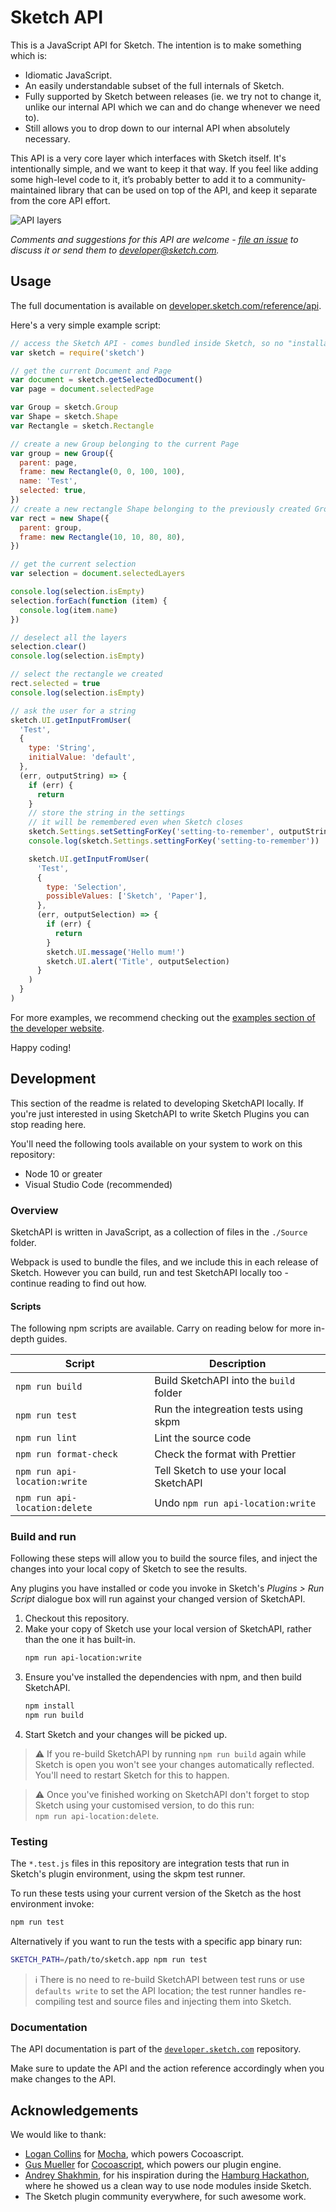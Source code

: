 # Sketch API

This is a JavaScript API for Sketch. The intention is to make something which is:

- Idiomatic JavaScript.
- An easily understandable subset of the full internals of Sketch.
- Fully supported by Sketch between releases (ie. we try not to change it, unlike our internal API which we can and do change whenever we need to).
- Still allows you to drop down to our internal API when absolutely necessary.

This API is a very core layer which interfaces with Sketch itself. It's intentionally simple, and we want to keep it that way. If you feel like adding some high-level code to it, it’s probably better to add it to a community-maintained library that can be used on top of the API, and keep it separate from the core API effort.

![API layers](https://cloud.githubusercontent.com/assets/206306/19645098/f7d3615c-99ea-11e6-962a-439fb553bf2d.png)

_Comments and suggestions for this API are welcome - [file an issue](https://github.com/sketch-hq/SketchAPI/issues) to discuss it or send them to developer@sketch.com._

## Usage

The full documentation is available on [developer.sketch.com/reference/api](https://developer.sketch.com/reference/api).

Here's a very simple example script:

```js
// access the Sketch API - comes bundled inside Sketch, so no "installation" is required
var sketch = require('sketch')

// get the current Document and Page
var document = sketch.getSelectedDocument()
var page = document.selectedPage

var Group = sketch.Group
var Shape = sketch.Shape
var Rectangle = sketch.Rectangle

// create a new Group belonging to the current Page
var group = new Group({
  parent: page,
  frame: new Rectangle(0, 0, 100, 100),
  name: 'Test',
  selected: true,
})
// create a new rectangle Shape belonging to the previously created Group
var rect = new Shape({
  parent: group,
  frame: new Rectangle(10, 10, 80, 80),
})

// get the current selection
var selection = document.selectedLayers

console.log(selection.isEmpty)
selection.forEach(function (item) {
  console.log(item.name)
})

// deselect all the layers
selection.clear()
console.log(selection.isEmpty)

// select the rectangle we created
rect.selected = true
console.log(selection.isEmpty)

// ask the user for a string
sketch.UI.getInputFromUser(
  'Test',
  {
    type: 'String',
    initialValue: 'default',
  },
  (err, outputString) => {
    if (err) {
      return
    }
    // store the string in the settings
    // it will be remembered even when Sketch closes
    sketch.Settings.setSettingForKey('setting-to-remember', outputString)
    console.log(sketch.Settings.settingForKey('setting-to-remember'))

    sketch.UI.getInputFromUser(
      'Test',
      {
        type: 'Selection',
        possibleValues: ['Sketch', 'Paper'],
      },
      (err, outputSelection) => {
        if (err) {
          return
        }
        sketch.UI.message('Hello mum!')
        sketch.UI.alert('Title', outputSelection)
      }
    )
  }
)
```

For more examples, we recommend checking out the [examples section of the developer website](https://developer.sketch.com/examples/).

Happy coding!

## Development

This section of the readme is related to developing SketchAPI locally. If you're just interested in using SketchAPI to write Sketch Plugins you can stop reading here.

You'll need the following tools available on your system to work on this repository:

- Node 10 or greater
- Visual Studio Code (recommended)

### Overview

SketchAPI is written in JavaScript, as a collection of files in the `./Source` folder.

Webpack is used to bundle the files, and we include this in each release of Sketch. However you can build, run and test SketchAPI locally too - continue reading to find out how.

#### Scripts

The following npm scripts are available. Carry on reading below for more in-depth guides.

| Script                        | Description                             |
| ----------------------------- | --------------------------------------- |
| `npm run build`               | Build SketchAPI into the `build` folder |
| `npm run test`                | Run the integreation tests using skpm   |
| `npm run lint`                | Lint the source code                    |
| `npm run format-check`        | Check the format with Prettier          |
| `npm run api-location:write`  | Tell Sketch to use your local SketchAPI |
| `npm run api-location:delete` | Undo `npm run api-location:write`       |

### Build and run

Following these steps will allow you to build the source files, and inject the changes into your local copy of Sketch to see the results.

Any plugins you have installed or code you invoke in Sketch's _Plugins > Run Script_ dialogue box will run against your changed version of SketchAPI.

1. Checkout this repository.
1. Make your copy of Sketch use your local version of SketchAPI, rather than the one it has built-in.
   ```sh
   npm run api-location:write
   ```
1. Ensure you've installed the dependencies with npm, and then build SketchAPI.
   ```sh
   npm install
   npm run build
   ```
1. Start Sketch and your changes will be picked up.

> ⚠️ If you re-build SketchAPI by running `npm run build` again while Sketch is open you won't see your changes automatically reflected. You'll need to restart Sketch for this to happen.

> ⚠️ Once you've finished working on SketchAPI don't forget to stop Sketch using your customised version, to do this run:<br/>`npm run api-location:delete`.

### Testing

The `*.test.js` files in this repository are integration tests that run in Sketch's plugin environment, using the skpm test runner.

To run these tests using your current version of the Sketch as the host environment invoke:

```bash
npm run test
```

Alternatively if you want to run the tests with a specific app binary run:

```bash
SKETCH_PATH=/path/to/sketch.app npm run test
```

> ℹ️ There is no need to re-build SketchAPI between test runs or use `defaults write` to set the API location; the test runner handles re-compiling test and source files and injecting them into Sketch.

### Documentation

The API documentation is part of the [`developer.sketch.com`](https://github.com/sketch-hq/developer.sketch.com) repository.

Make sure to update the API and the action reference accordingly when you make changes to the API.

## Acknowledgements

We would like to thank:

- [Logan Collins](https://github.com/logancollins) for [Mocha](https://github.com/logancollins/Mocha), which powers Cocoascript.
- [Gus Mueller](https://github.com/ccgus) for [Cocoascript](https://github.com/ccgus/CocoaScript), which powers our plugin engine.
- [Andrey Shakhmin](https://github.com/turbobabr), for his inspiration during the [Hamburg Hackathon](http://designtoolshackday.com), where he showed us a clean way to use node modules inside Sketch.
- The Sketch plugin community everywhere, for such awesome work.
